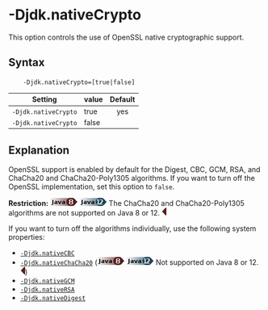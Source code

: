 <!--
* Copyright (c) 2017, 2019 IBM Corp. and others
*
* This program and the accompanying materials are made
* available under the terms of the Eclipse Public License 2.0
* which accompanies this distribution and is available at
* https://www.eclipse.org/legal/epl-2.0/ or the Apache
* License, Version 2.0 which accompanies this distribution and
* is available at https://www.apache.org/licenses/LICENSE-2.0.
*
* This Source Code may also be made available under the
* following Secondary Licenses when the conditions for such
* availability set forth in the Eclipse Public License, v. 2.0
* are satisfied: GNU General Public License, version 2 with
* the GNU Classpath Exception [1] and GNU General Public
* License, version 2 with the OpenJDK Assembly Exception [2].
*
* [1] https://www.gnu.org/software/classpath/license.html
* [2] http://openjdk.java.net/legal/assembly-exception.html
*
* SPDX-License-Identifier: EPL-2.0 OR Apache-2.0 OR GPL-2.0 WITH
* Classpath-exception-2.0 OR LicenseRef-GPL-2.0 WITH Assembly-exception
-->

# -Djdk.nativeCrypto

This option controls the use of OpenSSL native cryptographic support.


## Syntax

        -Djdk.nativeCrypto=[true|false]

| Setting              | value    | Default                                                                        |
|----------------------|----------|:------------------------------------------------------------------------------:|
| `-Djdk.nativeCrypto` | true     | <i class="fa fa-check" aria-hidden="true"></i><span class="sr-only">yes</span> |
| `-Djdk.nativeCrypto` | false    |                                                                                |

## Explanation

OpenSSL support is enabled by default for the Digest, CBC, GCM, RSA, and ChaCha20 and ChaCha20-Poly1305 algorithms. If you want to turn off the OpenSSL implementation, set this option to `false`.

<i class="fa fa-exclamation-triangle" aria-hidden="true"></i> **Restriction:**  ![Start of content that applies to Java 8 (LTS)](cr/java8.png) ![Start of content that applies to Java 12 (LTS)](cr/java12.png) The ChaCha20 and ChaCha20-Poly1305 algorithms are not supported on Java 8 or 12. ![End of content that applies only to Java 8 and 12 (LTS)](cr/java_close_lts.png)

If you want to turn off the algorithms individually, use the following system properties:

- [`-Djdk.nativeCBC`](djdknativecbc.md)
- [`-Djdk.nativeChaCha20`](djdknativechacha20.md) (![Start of content that applies to Java 8 (LTS)](cr/java8.png) ![Start of content that applies to Java 12 (LTS)](cr/java12.png) Not supported on Java 8 or 12. ![End of content that applies only to Java 8 and 12 (LTS)](cr/java_close_lts.png))
- [`-Djdk.nativeGCM`](djdknativegcm.md)
- [`-Djdk.nativeRSA`](djdknativersa.md)
- [`-Djdk.nativeDigest`](djdknativedigest.md)

<!-- ==== END OF TOPIC ==== djdknativecrypto.md ==== -->
